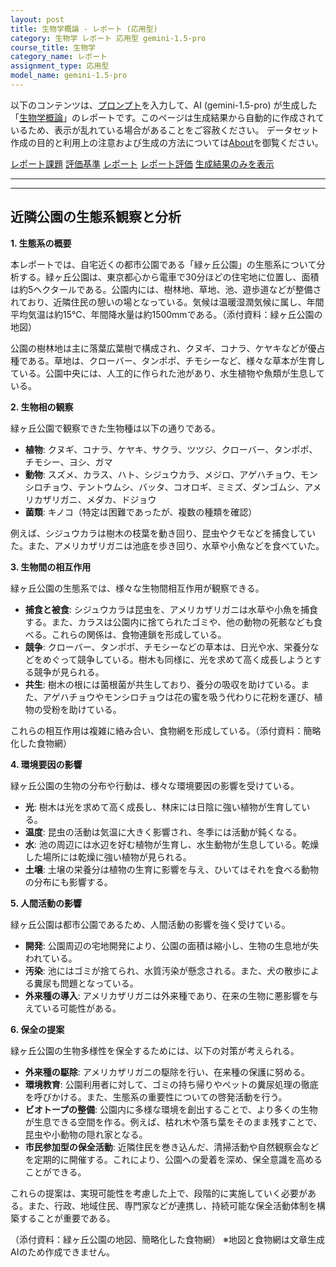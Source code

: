 ```yaml
---
layout: post
title: 生物学概論 - レポート (応用型)
category: 生物学 レポート 応用型 gemini-1.5-pro
course_title: 生物学
category_name: レポート
assignment_type: 応用型
model_name: gemini-1.5-pro
---
```


以下のコンテンツは、[プロンプト](https://github.com/takedatoshiyuki/synthetic_assignments/tree/main/generated/生物学/gemini-1.5-pro/prompt_レポート-応用型.md)を入力して、AI (gemini-1.5-pro) が生成した「[生物学概論](/contents/生物学/)」のレポートです。このページは生成結果から自動的に作成されているため、表示が乱れている場合があることをご容赦ください。
データセット作成の目的と利用上の注意および生成の方法については[About](/About)を御覧ください。

[レポート課題](../レポート課題-応用型)
[評価基準](../評価基準-応用型)
[レポート](../レポート-応用型)
[レポート評価](../レポート評価-応用型)
[生成結果のみを表示](https://github.com/takedatoshiyuki/synthetic_assignments/tree/main/generated/生物学/gemini-1.5-pro/レポート-応用型.md)
  

***
***
  
## 近隣公園の生態系観察と分析

**1. 生態系の概要**

本レポートでは、自宅近くの都市公園である「緑ヶ丘公園」の生態系について分析する。緑ヶ丘公園は、東京都心から電車で30分ほどの住宅地に位置し、面積は約5ヘクタールである。公園内には、樹林地、草地、池、遊歩道などが整備されており、近隣住民の憩いの場となっている。気候は温暖湿潤気候に属し、年間平均気温は約15℃、年間降水量は約1500mmである。（添付資料：緑ヶ丘公園の地図）

公園の樹林地は主に落葉広葉樹で構成され、クヌギ、コナラ、ケヤキなどが優占種である。草地は、クローバー、タンポポ、チモシーなど、様々な草本が生育している。公園中央には、人工的に作られた池があり、水生植物や魚類が生息している。

**2. 生物相の観察**

緑ヶ丘公園で観察できた生物種は以下の通りである。

* **植物**: クヌギ、コナラ、ケヤキ、サクラ、ツツジ、クローバー、タンポポ、チモシー、ヨシ、ガマ
* **動物**: スズメ、カラス、ハト、シジュウカラ、メジロ、アゲハチョウ、モンシロチョウ、テントウムシ、バッタ、コオロギ、ミミズ、ダンゴムシ、アメリカザリガニ、メダカ、ドジョウ
* **菌類**: キノコ（特定は困難であったが、複数の種類を確認）

例えば、シジュウカラは樹木の枝葉を動き回り、昆虫やクモなどを捕食していた。また、アメリカザリガニは池底を歩き回り、水草や小魚などを食べていた。

**3. 生物間の相互作用**

緑ヶ丘公園の生態系では、様々な生物間相互作用が観察できる。

* **捕食と被食**: シジュウカラは昆虫を、アメリカザリガニは水草や小魚を捕食する。また、カラスは公園内に捨てられたゴミや、他の動物の死骸なども食べる。これらの関係は、食物連鎖を形成している。
* **競争**: クローバー、タンポポ、チモシーなどの草本は、日光や水、栄養分などをめぐって競争している。樹木も同様に、光を求めて高く成長しようとする競争が見られる。
* **共生**: 樹木の根には菌根菌が共生しており、養分の吸収を助けている。また、アゲハチョウやモンシロチョウは花の蜜を吸う代わりに花粉を運び、植物の受粉を助けている。

これらの相互作用は複雑に絡み合い、食物網を形成している。（添付資料：簡略化した食物網）

**4. 環境要因の影響**

緑ヶ丘公園の生物の分布や行動は、様々な環境要因の影響を受けている。

* **光**: 樹木は光を求めて高く成長し、林床には日陰に強い植物が生育している。
* **温度**: 昆虫の活動は気温に大きく影響され、冬季には活動が鈍くなる。
* **水**: 池の周辺には水辺を好む植物が生育し、水生動物が生息している。乾燥した場所には乾燥に強い植物が見られる。
* **土壌**: 土壌の栄養分は植物の生育に影響を与え、ひいてはそれを食べる動物の分布にも影響する。

**5. 人間活動の影響**

緑ヶ丘公園は都市公園であるため、人間活動の影響を強く受けている。

* **開発**: 公園周辺の宅地開発により、公園の面積は縮小し、生物の生息地が失われている。
* **汚染**: 池にはゴミが捨てられ、水質汚染が懸念される。また、犬の散歩による糞尿も問題となっている。
* **外来種の導入**: アメリカザリガニは外来種であり、在来の生物に悪影響を与えている可能性がある。

**6. 保全の提案**

緑ヶ丘公園の生物多様性を保全するためには、以下の対策が考えられる。

* **外来種の駆除**: アメリカザリガニの駆除を行い、在来種の保護に努める。
* **環境教育**: 公園利用者に対して、ゴミの持ち帰りやペットの糞尿処理の徹底を呼びかける。また、生態系の重要性についての啓発活動を行う。
* **ビオトープの整備**:  公園内に多様な環境を創出することで、より多くの生物が生息できる空間を作る。例えば、枯れ木や落ち葉をそのまま残すことで、昆虫や小動物の隠れ家となる。
* **市民参加型の保全活動**:  近隣住民を巻き込んだ、清掃活動や自然観察会などを定期的に開催する。これにより、公園への愛着を深め、保全意識を高めることができる。

これらの提案は、実現可能性を考慮した上で、段階的に実施していく必要がある。また、行政、地域住民、専門家などが連携し、持続可能な保全活動体制を構築することが重要である。


（添付資料：緑ヶ丘公園の地図、簡略化した食物網）
※地図と食物網は文章生成AIのため作成できません。
